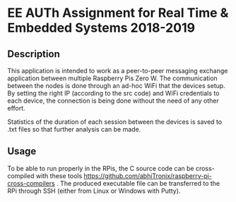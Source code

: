 # EE AUTh Assignment for Real Time & Embedded Systems 2018-2019

## Description

This application is intended to work as a peer-to-peer messaging exchange application between multiple Raspberry Pis Zero W.
The communication between the nodes is done through an ad-hoc WiFi that the devices setup. By setting the right IP (according to the src code) and WiFi credentials to each device, the connection is being done without the need of any other effort.

Statistics of the duration of each session between the devices is saved to .txt files so that further analysis can be made. 

## Usage

To be able to run properly in the RPis, the C source code can be cross-compiled with these tools https://github.com/abhiTronix/raspberry-pi-cross-compilers . The produced executable file can be transferred to the RPi through SSH (either from Linux or Windows with Putty).
